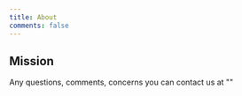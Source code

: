 ```yaml
---
title: About
comments: false
---
```


## Mission

Any questions, comments, concerns you can contact us at ""